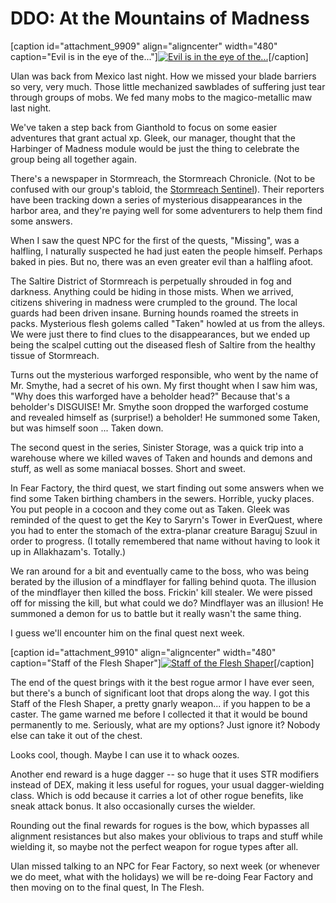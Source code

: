 # DDO: At the Mountains of Madness

[caption id="attachment\_9909" align="aligncenter" width="480" caption="Evil is in the eye of the..."][![](http://westkarana.com/wp-content/uploads/2011/12/dndclient-2011-12-18-23-06-20-13-480x384.jpg "Evil is in the eye of the...")](http://westkarana.com/wp-content/uploads/2011/12/dndclient-2011-12-18-23-06-20-13.jpg)[/caption]

Ulan was back from Mexico last night. How we missed your blade barriers so very, very much. Those little mechanized sawblades of suffering just tear through groups of mobs. We fed many mobs to the magico-metallic maw last night.

We've taken a step back from Gianthold to focus on some easier adventures that grant actual xp. Gleek, our manager, thought that the Harbinger of Madness module would be just the thing to celebrate the group being all together again.

There's a newspaper in Stormreach, the Stormreach Chronicle. (Not to be confused with our group's tabloid, the [Stormreach Sentinel](http://happyduelingddo.blogspot.com/ "Stormreach Sentinel")). Their reporters have been tracking down a series of mysterious disappearances in the harbor area, and they're paying well for some adventurers to help them find some answers.

When I saw the quest NPC for the first of the quests, "Missing", was a halfling, I naturally suspected he had just eaten the people himself. Perhaps baked in pies. But no, there was an even greater evil than a halfling afoot.

The Saltire District of Stormreach is perpetually shrouded in fog and darkness. Anything could be hiding in those mists. When we arrived, citizens shivering in madness were crumpled to the ground. The local guards had been driven insane. Burning hounds roamed the streets in packs. Mysterious flesh golems called "Taken" howled at us from the alleys. We were just there to find clues to the disappearances, but we ended up being the scalpel cutting out the diseased flesh of Saltire from the healthy tissue of Stormreach.

Turns out the mysterious warforged responsible, who went by the name of Mr. Smythe, had a secret of his own. My first thought when I saw him was, "Why does this warforged have a beholder head?" Because that's a beholder's DISGUISE! Mr. Smythe soon dropped the warforged costume and revealed himself as (surprise!) a beholder! He summoned some Taken, but was himself soon ... Taken down.

The second quest in the series, Sinister Storage, was a quick trip into a warehouse where we killed waves of Taken and hounds and demons and stuff, as well as some maniacal bosses. Short and sweet.

In Fear Factory, the third quest, we start finding out some answers when we find some Taken birthing chambers in the sewers. Horrible, yucky places. You put people in a cocoon and they come out as Taken. Gleek was reminded of the quest to get the Key to Saryrn's Tower in EverQuest, where you had to enter the stomach of the extra-planar creature Baraguj Szuul in order to progress. (I totally remembered that name without having to look it up in Allakhazam's. Totally.)

We ran around for a bit and eventually came to the boss, who was being berated by the illusion of a mindflayer for falling behind quota. The illusion of the mindflayer then killed the boss. Frickin' kill stealer. We were pissed off for missing the kill, but what could we do? Mindflayer was an illusion! He summoned a demon for us to battle but it really wasn't the same thing.

I guess we'll encounter him on the final quest next week.

[caption id="attachment\_9910" align="aligncenter" width="480" caption="Staff of the Flesh Shaper"][![](http://westkarana.com/wp-content/uploads/2011/12/dndclient-2011-12-19-07-06-54-23-480x383.jpg "Staff of the Flesh Shaper")](http://westkarana.com/wp-content/uploads/2011/12/dndclient-2011-12-19-07-06-54-23.jpg)[/caption]

The end of the quest brings with it the best rogue armor I have ever seen, but there's a bunch of significant loot that drops along the way. I got this Staff of the Flesh Shaper, a pretty gnarly weapon... if you happen to be a caster. The game warned me before I collected it that it would be bound permanently to me. Seriously, what are my options? Just ignore it? Nobody else can take it out of the chest.

Looks cool, though. Maybe I can use it to whack oozes.

Another end reward is a huge dagger -- so huge that it uses STR modifiers instead of DEX, making it less useful for rogues, your usual dagger-wielding class. Which is odd because it carries a lot of other rogue benefits, like sneak attack bonus. It also occasionally curses the wielder.

Rounding out the final rewards for rogues is the bow, which bypasses all alignment resistances but also makes your oblivious to traps and stuff while wielding it, so maybe not the perfect weapon for rogue types after all.

Ulan missed talking to an NPC for Fear Factory, so next week (or whenever we do meet, what with the holidays) we will be re-doing Fear Factory and then moving on to the final quest, In The Flesh.

